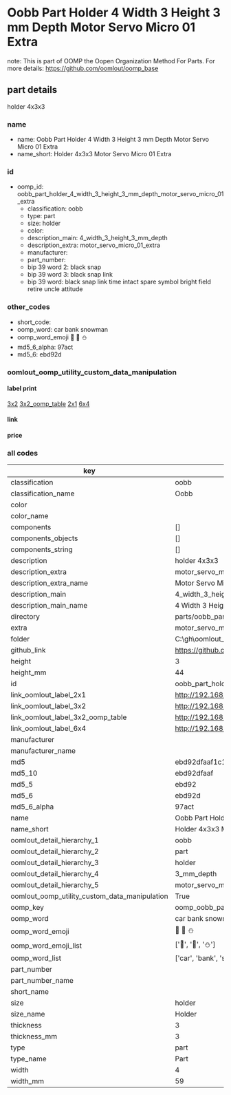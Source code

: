 # Oobb Part Holder 4 Width 3 Height 3 mm Depth Motor Servo Micro 01 Extra  

note: This is part of OOMP the Oopen Organization Method For Parts. For more details: https://github.com/oomlout/oomp_base

##  part details
  



holder 4x3x3



### name
* name: Oobb Part Holder 4 Width 3 Height 3 mm Depth Motor Servo Micro 01 Extra
* name_short: Holder 4x3x3 Motor Servo Micro 01 Extra
### id
* oomp_id: oobb_part_holder_4_width_3_height_3_mm_depth_motor_servo_micro_01_extra
  * classification: oobb
  * type: part
  * size: holder
  * color: 
  * description_main: 4_width_3_height_3_mm_depth
  * description_extra: motor_servo_micro_01_extra
  * manufacturer: 
  * part_number: 
  * bip 39 word 2: black snap
  * bip 39 word 3: black snap link
  * bip 39 word: black snap link time intact spare symbol bright field retire uncle attitude

### other_codes
* short_code: 
* oomp_word: car bank snowman
* oomp_word_emoji :car: :bank: :snowman:
* md5_6_alpha: 97act
* md5_6: ebd92d






### oomlout_oomp_utility_custom_data_manipulation
#### label print
[3x2](http://192.168.1.245:1112/?label=oomp%2097act)
[3x2_oomp_table](http://192.168.1.108:1112/?label=oomp%2097act)
[2x1](http://192.168.1.242:1112/?label=oomp%2097act)
[6x4](http://192.168.1.55:1112/?label=oomp%2097act)    

#### link

                              

#### price







### all codes 
| key | value |  
| --- | --- |  
| classification | oobb |  
| classification_name | Oobb |  
| color |  |  
| color_name |  |  
| components | [] |  
| components_objects | [] |  
| components_string | [] |  
| description | holder 4x3x3 |  
| description_extra | motor_servo_micro_01_extra |  
| description_extra_name | Motor Servo Micro 01 Extra |  
| description_main | 4_width_3_height_3_mm_depth |  
| description_main_name | 4 Width 3 Height 3 mm Depth |  
| directory | parts/oobb_part_holder_4_width_3_height_3_mm_depth_motor_servo_micro_01_extra |  
| extra | motor_servo_micro_01 |  
| folder | C:\gh\oomlout_oobb_version_4_generated_parts\things\oobb_part_holder_4_width_3_height_3_mm_depth_motor_servo_micro_01_extra |  
| github_link | https://github.com/oomlout/oomlout_oomp_part_src/tree/main/parts/oobb_part_holder_4_width_3_height_3_mm_depth_motor_servo_micro_01_extra |  
| height | 3 |  
| height_mm | 44 |  
| id | oobb_part_holder_4_width_3_height_3_mm_depth_motor_servo_micro_01_extra |  
| link_oomlout_label_2x1 | http://192.168.1.242:1112/?label=oomp%2097act |  
| link_oomlout_label_3x2 | http://192.168.1.245:1112/?label=oomp%2097act |  
| link_oomlout_label_3x2_oomp_table | http://192.168.1.108:1112/?label=oomp%2097act |  
| link_oomlout_label_6x4 | http://192.168.1.55:1112/?label=oomp%2097act |  
| manufacturer |  |  
| manufacturer_name |  |  
| md5 | ebd92dfaaf1c1b8f41bace25043350b7 |  
| md5_10 | ebd92dfaaf |  
| md5_5 | ebd92 |  
| md5_6 | ebd92d |  
| md5_6_alpha | 97act |  
| name | Oobb Part Holder 4 Width 3 Height 3 mm Depth Motor Servo Micro 01 Extra |  
| name_short | Holder 4x3x3 Motor Servo Micro 01 Extra |  
| oomlout_detail_hierarchy_1 | oobb |  
| oomlout_detail_hierarchy_2 | part |  
| oomlout_detail_hierarchy_3 | holder |  
| oomlout_detail_hierarchy_4 | 3_mm_depth |  
| oomlout_detail_hierarchy_5 | motor_servo_micro_01_extra |  
| oomlout_oomp_utility_custom_data_manipulation | True |  
| oomp_key | oomp_oobb_part_holder_4_width_3_height_3_mm_depth_motor_servo_micro_01_extra |  
| oomp_word | car bank snowman |  
| oomp_word_emoji | :car: :bank: :snowman: |  
| oomp_word_emoji_list | [':car:', ':bank:', ':snowman:'] |  
| oomp_word_list | ['car', 'bank', 'snowman'] |  
| part_number |  |  
| part_number_name |  |  
| short_name |  |  
| size | holder |  
| size_name | Holder |  
| thickness | 3 |  
| thickness_mm | 3 |  
| type | part |  
| type_name | Part |  
| width | 4 |  
| width_mm | 59 |  
